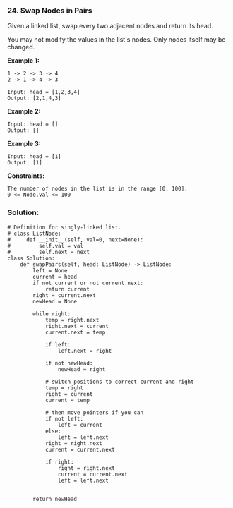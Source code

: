 ### 24. Swap Nodes in Pairs

Given a linked list, swap every two adjacent nodes and return its head.

You may not modify the values in the list's nodes. Only nodes itself may be changed. 

**Example 1:**
```
1 -> 2 -> 3 -> 4
2 -> 1 -> 4 -> 3

Input: head = [1,2,3,4]
Output: [2,1,4,3]
```

**Example 2:**
```
Input: head = []
Output: []
```

**Example 3:**
```
Input: head = [1]
Output: [1]
``` 

**Constraints:**
```
The number of nodes in the list is in the range [0, 100].
0 <= Node.val <= 100
```

### Solution:
```
# Definition for singly-linked list.
# class ListNode:
#     def __init__(self, val=0, next=None):
#         self.val = val
#         self.next = next
class Solution:
    def swapPairs(self, head: ListNode) -> ListNode:
        left = None
        current = head
        if not current or not current.next:
            return current
        right = current.next
        newHead = None
        
        while right:
            temp = right.next
            right.next = current
            current.next = temp
            
            if left:
                left.next = right
                
            if not newHead:
                newHead = right
            
            # switch positions to correct current and right
            temp = right
            right = current
            current = temp
            
            # then move pointers if you can
            if not left:
                left = current
            else:
                left = left.next
            right = right.next
            current = current.next
            
            if right:
                right = right.next
                current = current.next
                left = left.next
            
            
        return newHead
        
```
